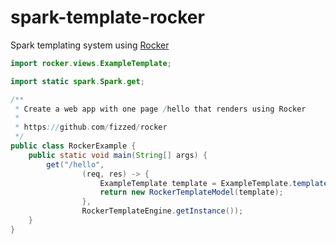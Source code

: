 spark-template-rocker
=======================

Spark templating system using [Rocker](https://github.com/fizzed/rocker)

```java
import rocker.views.ExampleTemplate;

import static spark.Spark.get;

/**
 * Create a web app with one page /hello that renders using Rocker
 *
 * https://github.com/fizzed/rocker
 */
public class RockerExample {
    public static void main(String[] args) {
        get("/hello",
                (req, res) -> {
                    ExampleTemplate template = ExampleTemplate.template("Hello World!");
                    return new RockerTemplateModel(template);
                },
                RockerTemplateEngine.getInstance());
    }
}
```